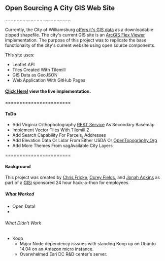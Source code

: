 ## Open Sourcing A City GIS Web Site
=======================

Currently, the City of Williamsburg [offers it's GIS data](http://www.williamsburgva.gov/Index.aspx?page=793) as a downloadable zipped shapefile. The city's current GIS site is an [ArcGIS Flex Viewer](http://williamsburg.timmons.com/flex/index.html) implementation. The purpose of this project was to replicate the base functionality of the city's current website using open source components.  

This site uses:  
* Leaflet API
* Tiles Created With Tilemill
* GIS Data as GeoJSON
* Web Application With GitHub Pages


#### [Click Here!](http://gis-pluggedin.github.io/web/) view the live implementation.

=======================  
#### ToDo

* Add Virginia Orthophotography [REST Service](http://gismaps.vita.virginia.gov/arcgis/rest/services/MostRecentImagery/MostRecentImagery_Lambert/MapServer) As Secondary Basemap  
* Implement Vector Tiles With Tilemill 2  
* Add Search Capability For Parcels, Addresses
* Add Elevation Data Or Lidar From Either USDA Or [OpenTopography.Org](http://opentopo.sdsc.edu/gridsphere/gridsphere?cid=datasets)
* Add More Themes From vagAvailable City Layers

=======================  
#### Background  
This project was created by [Chris Fricke](https://github.com/bmoregeo), [Corey Fields](https://github.com/fieldsco), and [Jonah Adkins](https://github.com/jonahadkins) as part of a [GISi](http://gisinc.com/) sponsored 24 hour hack-a-thon for employees.

##### What Worked
* Open Data!
* 
  

###### What Didn't Work
* Koop
  * Major Node dependency isssues with standing Koop up on Ubuntu 14.04 on an Amazon micro instance.
  * Overwhelmed Esri DC R&D center's server.

